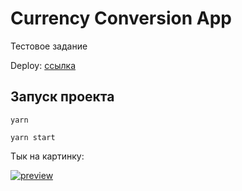 # Currency Conversion App

Тестовое задание

Deploy: [ссылка](https://daniilboyarinkov.github.io/kozhindev-test-exchanges/)

## Запуск проекта

`yarn`

`yarn start`

Тык на картинку: 

<a target="_blank" href="https://daniilboyarinkov.github.io/kozhindev-test-exchanges/">
  <img alt="preview" src="https://user-images.githubusercontent.com/89917619/216559929-8a83c36b-7dbc-4f73-b4ee-664022acac13.png"/>
</a>
